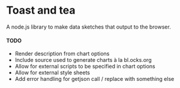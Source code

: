 # Toast and tea

A node.js library to make data sketches that output to the browser.

#### TODO
* Render description from chart options
* Include source used to generate charts à la bl.ocks.org
* Allow for external scripts to be specified in chart options
* Allow for external style sheets
* Add error handling for getjson call / replace with something else